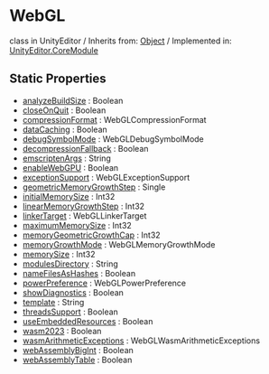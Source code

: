 # WebGL
class in UnityEditor
 / Inherits from: <a href="https://docs.unity3d.com/6000.0/Documentation/ScriptReference/Object.html">Object</a> / Implemented in: <a href="https://docs.unity3d.com/6000.0/Documentation/ScriptReference/UnityEditor.CoreModule.html">UnityEditor.CoreModule</a>
## Static Properties
- <a href="https://docs.unity3d.com/6000.0/Documentation/ScriptReference/WebGL-analyzeBuildSize.html">analyzeBuildSize</a> : Boolean
- <a href="https://docs.unity3d.com/6000.0/Documentation/ScriptReference/WebGL-closeOnQuit.html">closeOnQuit</a> : Boolean
- <a href="https://docs.unity3d.com/6000.0/Documentation/ScriptReference/WebGL-compressionFormat.html">compressionFormat</a> : WebGLCompressionFormat
- <a href="https://docs.unity3d.com/6000.0/Documentation/ScriptReference/WebGL-dataCaching.html">dataCaching</a> : Boolean
- <a href="https://docs.unity3d.com/6000.0/Documentation/ScriptReference/WebGL-debugSymbolMode.html">debugSymbolMode</a> : WebGLDebugSymbolMode
- <a href="https://docs.unity3d.com/6000.0/Documentation/ScriptReference/WebGL-decompressionFallback.html">decompressionFallback</a> : Boolean
- <a href="https://docs.unity3d.com/6000.0/Documentation/ScriptReference/WebGL-emscriptenArgs.html">emscriptenArgs</a> : String
- <a href="https://docs.unity3d.com/6000.0/Documentation/ScriptReference/WebGL-enableWebGPU.html">enableWebGPU</a> : Boolean
- <a href="https://docs.unity3d.com/6000.0/Documentation/ScriptReference/WebGL-exceptionSupport.html">exceptionSupport</a> : WebGLExceptionSupport
- <a href="https://docs.unity3d.com/6000.0/Documentation/ScriptReference/WebGL-geometricMemoryGrowthStep.html">geometricMemoryGrowthStep</a> : Single
- <a href="https://docs.unity3d.com/6000.0/Documentation/ScriptReference/WebGL-initialMemorySize.html">initialMemorySize</a> : Int32
- <a href="https://docs.unity3d.com/6000.0/Documentation/ScriptReference/WebGL-linearMemoryGrowthStep.html">linearMemoryGrowthStep</a> : Int32
- <a href="https://docs.unity3d.com/6000.0/Documentation/ScriptReference/WebGL-linkerTarget.html">linkerTarget</a> : WebGLLinkerTarget
- <a href="https://docs.unity3d.com/6000.0/Documentation/ScriptReference/WebGL-maximumMemorySize.html">maximumMemorySize</a> : Int32
- <a href="https://docs.unity3d.com/6000.0/Documentation/ScriptReference/WebGL-memoryGeometricGrowthCap.html">memoryGeometricGrowthCap</a> : Int32
- <a href="https://docs.unity3d.com/6000.0/Documentation/ScriptReference/WebGL-memoryGrowthMode.html">memoryGrowthMode</a> : WebGLMemoryGrowthMode
- <a href="https://docs.unity3d.com/6000.0/Documentation/ScriptReference/WebGL-memorySize.html">memorySize</a> : Int32
- <a href="https://docs.unity3d.com/6000.0/Documentation/ScriptReference/WebGL-modulesDirectory.html">modulesDirectory</a> : String
- <a href="https://docs.unity3d.com/6000.0/Documentation/ScriptReference/WebGL-nameFilesAsHashes.html">nameFilesAsHashes</a> : Boolean
- <a href="https://docs.unity3d.com/6000.0/Documentation/ScriptReference/WebGL-powerPreference.html">powerPreference</a> : WebGLPowerPreference
- <a href="https://docs.unity3d.com/6000.0/Documentation/ScriptReference/WebGL-showDiagnostics.html">showDiagnostics</a> : Boolean
- <a href="https://docs.unity3d.com/6000.0/Documentation/ScriptReference/WebGL-template.html">template</a> : String
- <a href="https://docs.unity3d.com/6000.0/Documentation/ScriptReference/WebGL-threadsSupport.html">threadsSupport</a> : Boolean
- <a href="https://docs.unity3d.com/6000.0/Documentation/ScriptReference/WebGL-useEmbeddedResources.html">useEmbeddedResources</a> : Boolean
- <a href="https://docs.unity3d.com/6000.0/Documentation/ScriptReference/WebGL-wasm2023.html">wasm2023</a> : Boolean
- <a href="https://docs.unity3d.com/6000.0/Documentation/ScriptReference/WebGL-wasmArithmeticExceptions.html">wasmArithmeticExceptions</a> : WebGLWasmArithmeticExceptions
- <a href="https://docs.unity3d.com/6000.0/Documentation/ScriptReference/WebGL-webAssemblyBigInt.html">webAssemblyBigInt</a> : Boolean
- <a href="https://docs.unity3d.com/6000.0/Documentation/ScriptReference/WebGL-webAssemblyTable.html">webAssemblyTable</a> : Boolean
